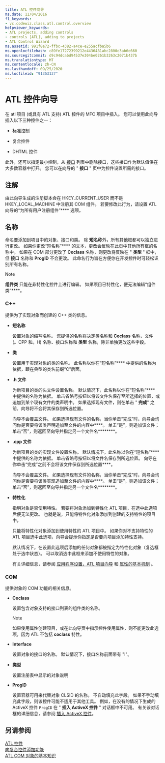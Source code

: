 ```yaml
---
title: ATL 控件向导
ms.date: 11/04/2016
f1_keywords:
- vc.codewiz.class.atl.control.overview
helpviewer_keywords:
- ATL projects, adding controls
- controls [ATL], adding to projects
- ATL Control Wizard
ms.assetid: 991f8e72-ffbc-4382-a4ce-e255acfba5b6
ms.openlocfilehash: c89fe17272399212e4436481abc2800c3ab6e660
ms.sourcegitcommit: d9c94dcabd94537e304be0261b3263c2071b437b
ms.translationtype: MT
ms.contentlocale: zh-CN
ms.lasthandoff: 09/25/2020
ms.locfileid: "91353137"
---
```

# <a name="atl-control-wizard"></a>ATL 控件向导

在 atl 项目 (或具有 ATL 支持) ATL 控件的 MFC 项目中插入。 您可以使用此向导插入以下三种控件之一：

- 标准控制

- 复合控件

- DHTML 控件

此外，还可以指定最小控制，从 [接口](../../atl/reference/interfaces-atl-control-wizard.md) 列表中删除接口，这些接口作为默认值供在大多数容器中打开。 您可以在向导的 " **接口** " 页中为控件设置所需的接口。

## <a name="remarks"></a>注解

由此向导生成的注册脚本会在 HKEY_CURRENT_USER 而不是 HKEY_LOCAL_MACHINE 中注册其 COM 组件。 若要修改此行为，请设置 ATL 向导的“为所有用户注册组件”**** 选项。

## <a name="names"></a>名称

命名要添加到项目中的对象、接口和类。 除 **短名称**外，所有其他框都可以独立进行更改。 如果你更改“短名称”**** 的文本，更改会反映在此页中其他所有框的名称中。 如果在 COM 部分更改了 **Coclass** 名称，则更改将反映在 " **类型** " 框中，但 **接口** 名称和 **ProgID** 不会更改。 此命名行为旨在方便你在开发控件时可轻松识别所有名称。

> [!NOTE]
> **组件类** 只能在非特性化控件上进行编辑。 如果项目已特性化，便无法编辑“组件类”****。

### <a name="c"></a>C++

提供为了实现对象而创建的 C++ 类的信息。

- **短名称**

   设置对象的缩写名称。 您提供的名称将决定类名称和 **Coclass** 名称，文件 (。CPP 和。H) 名称、接口名称和 **类型** 名称，除非单独更改这些字段。

- **类**

   设置用于实现对象的类的名称。 此名称以你在“短名称”**** 中提供的名称为依据，跟在典型的类名前缀“C”后面。

- **.h 文件**

   为新项目的类的头文件设置名称。 默认情况下，此名称以你在“短名称”**** 中提供的名称为依据。 单击省略号按钮以将该文件名保存至所选择的位置，或追加到某个现有文件的类声明中。 如果选择现有文件，则在单击 " **完成**" 之前，向导将不会将其保存到所选位置。

   向导不会覆盖文件。 如果选择现有文件的名称，当你单击“完成”时，向导会询问你是否要将该类声明追加至文件的内容中****。 单击“是”，则追加该文件；单击“否”，则返回至向导并指定另一个文件名********。

- **.cpp 文件**

   为新项目的类的实现文件设置名称。 默认情况下，此名称以你在“短名称”**** 中提供的名称为依据。 单击省略号按钮以将文件名保存到所选位置。 向导在你单击“完成”之前不会将该文件保存到所选位置****。

   向导不会覆盖文件。 如果选择现有文件的名称，当你单击“完成”时，向导会询问你是否要将该类实现追加至文件的内容中****。 单击“是”，则追加该文件；单击“否”，则返回至向导并指定另一个文件名********。

- **特性化**

   指明对象是否使用特性。 若要将对象添加到特性化 ATL 项目，在选中此选项后便无法更改。 也就是说，只能将特性化对象添加到创建的支持特性的项目中。

   只能将特性化对象添加到使用特性的 ATL 项目中。 如果你对不支持特性的 ATL 项目选中此选项，向导会提示你指定是否要向项目添加特性支持。

   默认情况下，在设置此选项后添加的任何对象都被指定为特性化对象（复选框处于选中状态）。 可以取消选中此框来添加不使用特性的对象。

   有关详细信息，请参阅 [应用程序设置，ATL 项目向导](../../atl/reference/application-settings-atl-project-wizard.md) 和 [属性的基本机制](../../windows/attributes/cpp-attributes-com-net.md#basic-mechanics-of-attributes) 。

### <a name="com"></a>COM

提供对象的 COM 功能的相关信息。

- **Coclass**

   设置包含对象支持的接口列表的组件类的名称。

   > [!NOTE]
   > 如果使用属性创建项目，或在此向导页中指示控件使用属性，则不能更改此选项，因为 ATL 不包括 **coclass** 特性。

- **Interface**

   设置对象的接口的名称。 默认情况下，接口名称前面带有 "I"。

- **类型**

   设置注册表中显示的对象说明

- **ProgID**

   设置容器可用来代替对象 CLSID 的名称。 不自动填充此字段。 如果不手动填充此字段，则该控件可能不适用于其他工具。 例如，在没有的情况下生成的 ActiveX 控件 `ProgID` 在 " **插入 ActiveX 控件** " 对话框中不可用。 有关该对话框的详细信息，请参阅 [插入 ActiveX 控件](../../windows/adding-editing-or-deleting-controls.md#insert-activex-controls)。

## <a name="see-also"></a>另请参阅

[ATL 控件](../../atl/reference/adding-an-atl-control.md)<br/>
[向复合控件添加功能](../../atl/adding-functionality-to-the-composite-control.md)<br/>
[ATL COM 对象的基本知识](../../atl/fundamentals-of-atl-com-objects.md)
